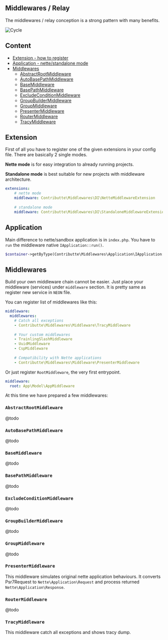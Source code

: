 ## Middlewares / Relay

The middlewares / relay conception is a strong pattern with many benefits.

![Cycle](https://raw.githubusercontent.com/contributte/middlewares/master/.docs/assets/cycle.png)

## Content

- [Extension - how to register](#extension)
- [Application - nette/standalone mode](#application)
- [Middlewares](#middlewares)
    - [AbstractRootMiddleware](#)
    - [AutoBasePathMiddleware](#)
    - [BaseMiddleware](#)
    - [BasePathMiddleware](#)
    - [ExcludeConditionMiddleware](#)
    - [GroupBuilderMiddleware](#)
    - [GroupMiddleware](#)
    - [PresenterMiddleware](#presentermiddleware)
    - [RouterMiddleware](#)
    - [TracyMiddleware](#tracymiddleware)

## Extension

First of all you have to register one of the given extensions in your config file. 
There are basically 2 single modes. 

**Nette mode** is for easy integration to already running projects.

**Standalone mode** is best suitable for new projects with middleware architecture.

```yaml
extensions: 
    # nette mode
    middleware: Contributte\Middlewares\DI\NetteMiddlewareExtension
        
    # standalone mode
    middleware: Contributte\Middlewares\DI\StandaloneMiddlewareExtension
```

## Application

Main difference to nette/sandbox application is in `index.php`. You have to `run` the middleware native `IApplication::run()`. 

```php
$container->getByType(Contributte\Middlewares\Application\IApplication::class)->run();
```

## Middlewares

Build your own middleware chain cannot be easier. Just place your middleware (services) under `middleware` section. 
It is pretty same as register new service in `NEON` file.

You can register list of middlewares like this:

```yaml
middleware:
  middlewares:
    # Catch all exceptions
    - Contributte\Middlewares\Middleware\TracyMiddleware
    
    # Your custom middlewares
    - TrainlingSlashMiddleware
    - UuidMiddleware
    - CspMiddleware
    
    # Compatibility with Nette applications
    - Contributte\Middlewares\Middleware\PresenterMiddleware
```

Or just register `RootMiddleware`, the very first entrypoint.

```yaml
middleware:
  root: App\Model\AppMiddleware
```

At this time we have prepared a few middlewares:

### `AbstractRootMiddleware`

@todo

### `AutoBasePathMiddleware`

@todo

### `BaseMiddleware`

@todo

### `BasePathMiddleware`

@todo

### `ExcludeConditionMiddleware`

@todo

### `GroupBuilderMiddleware`

@todo

### `GroupMiddleware`

@todo

### `PresenterMiddleware`

This middleware simulates original nette application behaviours. It converts Psr7Request to `Nette\Application\Request`
and process returned `Nette\Application\Response`.

### `RouterMiddleware`

@todo

### `TracyMiddleware`

This middleware catch all exceptions and shows tracy dump.
